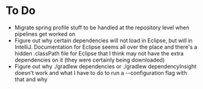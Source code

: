 # To Do

* Migrate spring profile stuff to be handled at the repository level when pipelines get worked on
* Figure out why certain dependencies will not load in Eclipse, but will in IntelliJ. Documentation for Eclipse seems all over the place and there's a hidden .classPath file for Eclipse that I think may not have the extra dependencies on it (they were certainly being downloaded)
* Figure out why ./gradlew dependencies or ./gradlew dependencyInsight doesn't work and what I have to do to run a --configuration flag with that and why
